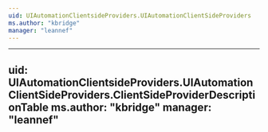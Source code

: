 ```yaml
---
uid: UIAutomationClientsideProviders.UIAutomationClientSideProviders
ms.author: "kbridge"
manager: "leannef"
---
```


---
uid: UIAutomationClientsideProviders.UIAutomationClientSideProviders.ClientSideProviderDescriptionTable
ms.author: "kbridge"
manager: "leannef"
---
